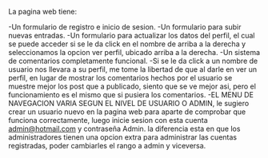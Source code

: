 La pagina web tiene:

-Un formulario de registro e inicio de sesion.
-Un formulario para subir nuevas entradas.
-Un formulario para actualizar los datos del perfil, el cual se puede acceder si se le da click en el nombre de arriba a la derecha y  seleccionamos la opcion ver perfil, ubicado arriba a la derecha.
-Un sistema de comentarios completamente funcional.
-Si se le da click a un nombre de usuario nos llevara a su perfil, me tome la libertad de que al darle en ver un perfil, en lugar de mostrar los comentarios hechos por el usuario se muestre mejor los post que a publicado, 
  siento que se ve mejor asi, pero el funcionamiento es el mismo que si pusiera los comentarios.
-EL MENU DE NAVEGACION VARIA SEGUN EL NIVEL DE USUARIO O ADMIN, le sugiero crear un usuario nuevo en la pagina web para aparte de comprobar que funciona correctamente, 
  luego inicie sesion con esta cuenta admin@hotmail.com y contraseña Admin. la diferencia esta en que los administradores tienen una opcion extra para administrar las cuentas registradas, poder cambiarles el rango a admin y viceversa.
